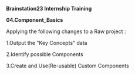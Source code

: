 **Brainstation23 Internship Training**

**04.Component_Basics**

Applying the following changes to a Raw project :

1.Output the "Key Concepts" data

2.Identify possible Components

3.Create and Use(Re-usable) Custom Components
